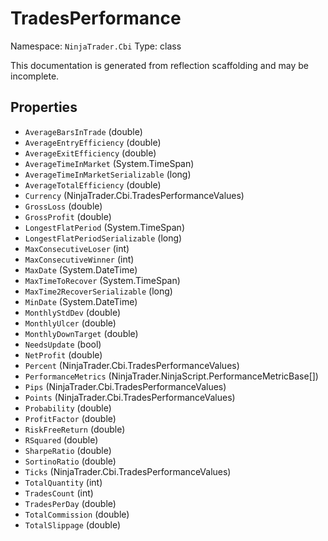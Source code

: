 # TradesPerformance

Namespace: `NinjaTrader.Cbi`
Type: class

This documentation is generated from reflection scaffolding and may be incomplete.

## Properties
- `AverageBarsInTrade` (double)
- `AverageEntryEfficiency` (double)
- `AverageExitEfficiency` (double)
- `AverageTimeInMarket` (System.TimeSpan)
- `AverageTimeInMarketSerializable` (long)
- `AverageTotalEfficiency` (double)
- `Currency` (NinjaTrader.Cbi.TradesPerformanceValues)
- `GrossLoss` (double)
- `GrossProfit` (double)
- `LongestFlatPeriod` (System.TimeSpan)
- `LongestFlatPeriodSerializable` (long)
- `MaxConsecutiveLoser` (int)
- `MaxConsecutiveWinner` (int)
- `MaxDate` (System.DateTime)
- `MaxTimeToRecover` (System.TimeSpan)
- `MaxTime2RecoverSerializable` (long)
- `MinDate` (System.DateTime)
- `MonthlyStdDev` (double)
- `MonthlyUlcer` (double)
- `MonthlyDownTarget` (double)
- `NeedsUpdate` (bool)
- `NetProfit` (double)
- `Percent` (NinjaTrader.Cbi.TradesPerformanceValues)
- `PerformanceMetrics` (NinjaTrader.NinjaScript.PerformanceMetricBase[])
- `Pips` (NinjaTrader.Cbi.TradesPerformanceValues)
- `Points` (NinjaTrader.Cbi.TradesPerformanceValues)
- `Probability` (double)
- `ProfitFactor` (double)
- `RiskFreeReturn` (double)
- `RSquared` (double)
- `SharpeRatio` (double)
- `SortinoRatio` (double)
- `Ticks` (NinjaTrader.Cbi.TradesPerformanceValues)
- `TotalQuantity` (int)
- `TradesCount` (int)
- `TradesPerDay` (double)
- `TotalCommission` (double)
- `TotalSlippage` (double)
